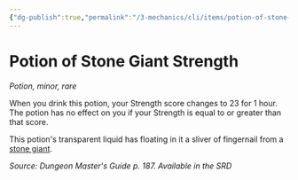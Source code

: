 ```yaml
---
{"dg-publish":true,"permalink":"/3-mechanics/cli/items/potion-of-stone-giant-strength/","tags":["ttrpg-cli/compendium/src/5e/dmg","ttrpg-cli/item/rarity/rare","ttrpg-cli/item/tier/minor","ttrpg-cli/item/wondrous/potion"]}
---
```


# Potion of Stone Giant Strength
*Potion, minor, rare*  



When you drink this potion, your Strength score changes to 23 for 1 hour. The potion has no effect on you if your Strength is equal to or greater than that score.

This potion's transparent liquid has floating in it a sliver of fingernail from a [stone giant](3-Mechanics/CLI/bestiary/giant/stone-giant.md).

*Source: Dungeon Master's Guide p. 187. Available in the <span title='Systems Reference Document (5.1)'>SRD</span>*